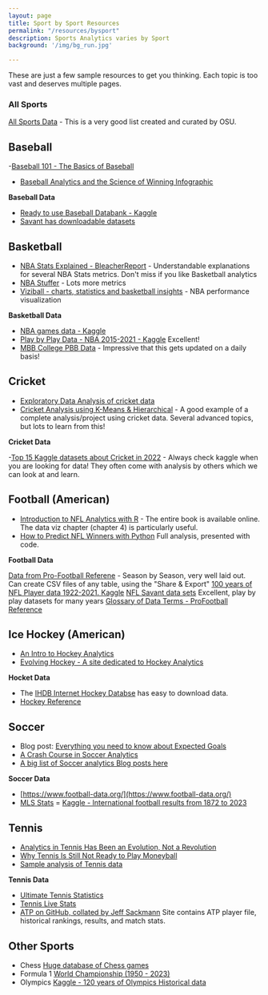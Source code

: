 ```yaml
---
layout: page
title: Sport by Sport Resources
permalink: "/resources/bysport"
description: Sports Analytics varies by Sport
background: '/img/bg_run.jpg'

---
```




These are just a few sample resources to get you thinking. Each topic is too vast and deserves multiple pages.

### All Sports
[All Sports Data](https://sportsandsociety.osu.edu/sports-data-sets) - This is a very good list created and curated by OSU.


## Baseball

-[Baseball 101 - The Basics of Baseball](https://www.kaggle.com/competitions/mlb-player-digital-engagement-forecasting/discussion/245457)
- [Baseball Analytics and the Science of Winning Infographic](https://onlinegrad.syracuse.edu/blog/sabermetrics-baseball-analytics-the-science-of-winning/)

**Baseball Data**

- [Ready to use Baseball Databank - Kaggle](https://www.kaggle.com/datasets/open-source-sports/baseball-databank)
- [Savant has downloadable datasets](https://baseballsavant.mlb.com/leaderboard/statcast)


## Basketball

- [NBA Stats Explained - BleacherReport](https://bleacherreport.com/articles/1813902-advanced-nba-stats-for-dummies-how-to-understand-the-new-hoops-math) - Understandable explanations for several NBA Stats metrics. Don't miss if you like Basketball analytics
- [NBA Stuffer](https://www.nbastuffer.com/analytics-101/) - Lots more metrics
- [Viziball -  charts, statistics and basketball insights](https://viziball.app/nba/en) - NBA performance visualization

**Basketball Data**

- [NBA games data - Kaggle](https://www.kaggle.com/datasets/nathanlauga/nba-games)
- [Play by Play Data - NBA 2015-2021 - Kaggle](https://www.kaggle.com/datasets/schmadam97/nba-playbyplay-data-20182019) Excellent!
- [MBB College PBB Data](https://github.com/sportsdataverse/hoopR-mbb-data/tree/main/mbb) - Impressive that this gets updated on a daily basis!

## Cricket

- [Exploratory Data Analysis of cricket data](https://www.kaggle.com/code/gauravduttakiit/eda-cricket-analysis)
- [Cricket Analysis using K-Means & Hierarchical](https://www.kaggle.com/code/gauravduttakiit/cricket-analysis-using-k-means-hierarchical) - A good example of a complete analysis/project using cricket data. Several advanced topics, but lots to learn from this!

**Cricket Data**

-[Top 15 Kaggle datasets about Cricket in 2022](https://www.kaggle.com/discussions/general/327328) - Always check kaggle when you are looking for data! They often come with analysis by others which we can look at and learn.


## Football (American)

- [Introduction to NFL Analytics with R](https://bradcongelio.com/nfl-analytics-with-r-book/) - The entire book is available online. The data viz chapter (chapter 4) is particularly useful.
- [How to Predict NFL Winners with Python](https://www.activestate.com/blog/how-to-predict-nfl-winners-with-python/) Full analysis, presented with code.

**Football Data**

[Data from Pro-Football Referene](https://www.pro-football-reference.com/years/) - Season by Season, very well laid out. Can create CSV files of any table, using the "Share & Export"
[100 years of NFL Player data 1922-2021. Kaggle](https://www.kaggle.com/datasets/loganlauton/nfl-player-data)
[NFL Savant data sets](https://nflsavant.com/about.php) Excellent, play by play datasets for many years
[Glossary of Data Terms - ProFootball Reference](https://www.pro-football-reference.com/about/glossary.htm)



## Ice Hockey (American)

- [An Intro to Hockey Analytics](https://www.nhl.com/kraken/news/beyond-box-score-intro-to-hockey-analytics-335471754)
- [Evolving Hockey - A site dedicated to Hockey Analytics](https://evolving-hockey.com/)

**Hocket Data**

- The [IHDB Internet Hockey Databse](https://www.hockeydb.com/) has easy to download data.
- [Hockey Reference](https://www.hockey-reference.com/)

## Soccer
- Blog post: [Everything you need to know about Expected Goals](https://www.getgoalsideanalytics.com/everything-need-know-expected-goals-xg/)
- [A Crash Course in Soccer Analytics](https://www.samford.edu/sports-analytics/fans/2020/A-Crash-Course-in-Soccer-Analytics)
- [A big list of Soccer analytics Blog posts here](https://www.janvanhaaren.be/posts/soccer-analytics-review-2022/)

**Soccer Data**

- [https://www.football-data.org/](https://www.football-data.org/)
- [MLS Stats](https://www.mlssoccer.com/stats/)
= [Kaggle - International football results from 1872 to 2023](https://www.kaggle.com/datasets/martj42/international-football-results-from-1872-to-2017)

## Tennis

- [Analytics in Tennis Has Been an Evolution, Not a Revolution](https://www.nytimes.com/2022/08/27/sports/tennis/us-open-analytics-data.html)
- [Why Tennis Is Still Not Ready to Play Moneyball](https://hdsr.mitpress.mit.edu/pub/uy0zl4i1/release/4)
- [Sample analysis of Tennis data](https://www.kaggle.com/code/nescobar/data-visualizations-of-atp-tennis-competitions)

**Tennis Data**

- [Ultimate Tennis Statistics](https://www.ultimatetennisstatistics.com/)
- [Tennis Live Stats](https://tennis.wettpoint.com/en/)
- [ATP on GitHub, collated by Jeff Sackmann](https://github.com/JeffSackmann/tennis_atp) Site contains ATP player file, historical rankings, results, and match stats.

## Other Sports

- Chess [Huge database of Chess games](https://www.chessgames.com/index.html)
- Formula 1 [World Championship (1950 - 2023)](https://www.kaggle.com/datasets/rohanrao/formula-1-world-championship-1950-2020)
- Olympics [Kaggle - 120 years of Olympics Historical data](https://www.kaggle.com/datasets/heesoo37/120-years-of-olympic-history-athletes-and-results)

